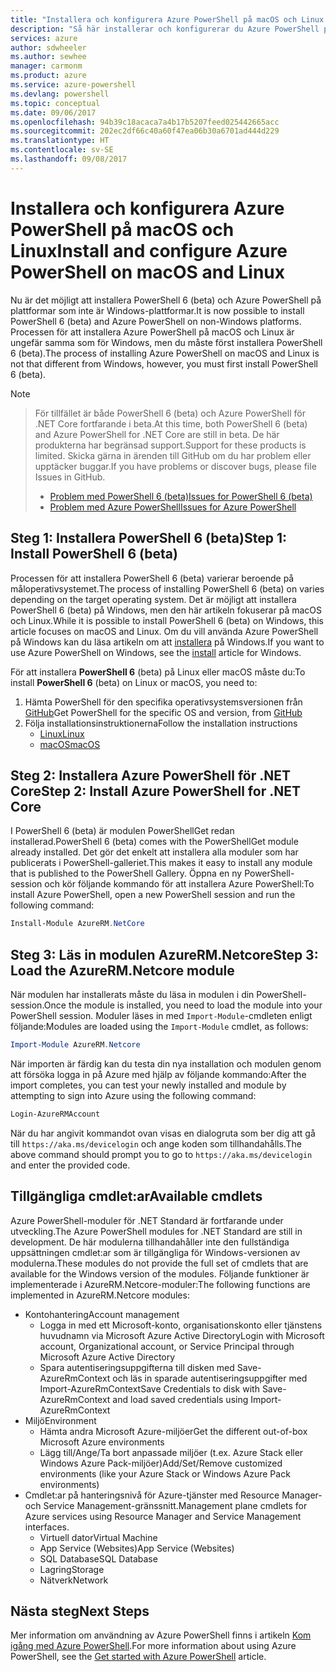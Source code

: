 ```yaml
---
title: "Installera och konfigurera Azure PowerShell på macOS och Linux | Microsoft Docs"
description: "Så här installerar och konfigurerar du Azure PowerShell på macOS och Linux för första gången."
services: azure
author: sdwheeler
ms.author: sewhee
manager: carmonm
ms.product: azure
ms.service: azure-powershell
ms.devlang: powershell
ms.topic: conceptual
ms.date: 09/06/2017
ms.openlocfilehash: 94b39c18acaca7a4b17b5207feed025442665acc
ms.sourcegitcommit: 202ec2df66c40a60f47ea06b30a6701ad444d229
ms.translationtype: HT
ms.contentlocale: sv-SE
ms.lasthandoff: 09/08/2017
---
```

# <a name="install-and-configure-azure-powershell-on-macos-and-linux"></a><span data-ttu-id="981f5-103">Installera och konfigurera Azure PowerShell på macOS och Linux</span><span class="sxs-lookup"><span data-stu-id="981f5-103">Install and configure Azure PowerShell on macOS and Linux</span></span>

<span data-ttu-id="981f5-104">Nu är det möjligt att installera PowerShell 6 (beta) och Azure PowerShell på plattformar som inte är Windows-plattformar.</span><span class="sxs-lookup"><span data-stu-id="981f5-104">It is now possible to install PowerShell 6 (beta) and Azure PowerShell on non-Windows platforms.</span></span>
<span data-ttu-id="981f5-105">Processen för att installera Azure PowerShell på macOS och Linux är ungefär samma som för Windows, men du måste först installera PowerShell 6 (beta).</span><span class="sxs-lookup"><span data-stu-id="981f5-105">The process of installing Azure PowerShell on macOS and Linux is not that different from Windows, however, you must first install PowerShell 6 (beta).</span></span>

> [!NOTE]

> <span data-ttu-id="981f5-106">För tillfället är både PowerShell 6 (beta) och Azure PowerShell för .NET Core fortfarande i beta.</span><span class="sxs-lookup"><span data-stu-id="981f5-106">At this time, both PowerShell 6 (beta) and Azure PowerShell for .NET Core are still in beta.</span></span>
> <span data-ttu-id="981f5-107">De här produkterna har begränsad support.</span><span class="sxs-lookup"><span data-stu-id="981f5-107">Support for these products is limited.</span></span> <span data-ttu-id="981f5-108">Skicka gärna in ärenden till GitHub om du har problem eller upptäcker buggar.</span><span class="sxs-lookup"><span data-stu-id="981f5-108">If you have problems or discover bugs, please file Issues in GitHub.</span></span>
>
> * [<span data-ttu-id="981f5-109">Problem med PowerShell 6 (beta)</span><span class="sxs-lookup"><span data-stu-id="981f5-109">Issues for PowerShell 6 (beta)</span></span>](https://github.com/PowerShell/PowerShell/issues)
> * [<span data-ttu-id="981f5-110">Problem med Azure PowerShell</span><span class="sxs-lookup"><span data-stu-id="981f5-110">Issues for Azure PowerShell</span></span>](https://github.com/azure/azure-docs-powershell/issues)

## <a name="step-1-install-powershell-6-beta"></a><span data-ttu-id="981f5-111">Steg 1: Installera PowerShell 6 (beta)</span><span class="sxs-lookup"><span data-stu-id="981f5-111">Step 1: Install PowerShell 6 (beta)</span></span>

<span data-ttu-id="981f5-112">Processen för att installera PowerShell 6 (beta) varierar beroende på måloperativsystemet.</span><span class="sxs-lookup"><span data-stu-id="981f5-112">The process of installing PowerShell 6 (beta) on varies depending on the target operating system.</span></span>
<span data-ttu-id="981f5-113">Det är möjligt att installera PowerShell 6 (beta) på Windows, men den här artikeln fokuserar på macOS och Linux.</span><span class="sxs-lookup"><span data-stu-id="981f5-113">While it is possible to install PowerShell 6 (beta) on Windows, this article focuses on macOS and Linux.</span></span> <span data-ttu-id="981f5-114">Om du vill använda Azure PowerShell på Windows kan du läsa artikeln om att [installera](./install-azurerm-ps.md) på Windows.</span><span class="sxs-lookup"><span data-stu-id="981f5-114">If you want to use Azure PowerShell on Windows, see the [install](./install-azurerm-ps.md) article for Windows.</span></span>

<span data-ttu-id="981f5-115">För att installera **PowerShell 6** (beta) på Linux eller macOS måste du:</span><span class="sxs-lookup"><span data-stu-id="981f5-115">To install **PowerShell 6** (beta) on Linux or macOS, you need to:</span></span>

1. <span data-ttu-id="981f5-116">Hämta PowerShell för den specifika operativsystemsversionen från [GitHub](https://github.com/powershell/powershell#get-powershell)</span><span class="sxs-lookup"><span data-stu-id="981f5-116">Get PowerShell for the specific OS and version, from [GitHub](https://github.com/powershell/powershell#get-powershell)</span></span>
2. <span data-ttu-id="981f5-117">Följa installationsinstruktionerna</span><span class="sxs-lookup"><span data-stu-id="981f5-117">Follow the installation instructions</span></span>
   - [<span data-ttu-id="981f5-118">Linux</span><span class="sxs-lookup"><span data-stu-id="981f5-118">Linux</span></span>](https://github.com/PowerShell/PowerShell/blob/master/docs/installation/linux.md)
   - [<span data-ttu-id="981f5-119">macOS</span><span class="sxs-lookup"><span data-stu-id="981f5-119">macOS</span></span>](https://github.com/PowerShell/PowerShell/blob/master/docs/installation/linux.md#macos-1012)

## <a name="step-2-install-azure-powershell-for-net-core"></a><span data-ttu-id="981f5-120">Steg 2: Installera Azure PowerShell för .NET Core</span><span class="sxs-lookup"><span data-stu-id="981f5-120">Step 2: Install Azure PowerShell for .NET Core</span></span>

<span data-ttu-id="981f5-121">I PowerShell 6 (beta) är modulen PowerShellGet redan installerad.</span><span class="sxs-lookup"><span data-stu-id="981f5-121">PowerShell 6 (beta) comes with the PowerShellGet module already installed.</span></span> <span data-ttu-id="981f5-122">Det gör det enkelt att installera alla moduler som har publicerats i PowerShell-galleriet.</span><span class="sxs-lookup"><span data-stu-id="981f5-122">This makes it easy to install any module that is published to the PowerShell Gallery.</span></span> <span data-ttu-id="981f5-123">Öppna en ny PowerShell-session och kör följande kommando för att installera Azure PowerShell:</span><span class="sxs-lookup"><span data-stu-id="981f5-123">To install Azure PowerShell, open a new PowerShell session and run the following command:</span></span>

```powershell
Install-Module AzureRM.NetCore
```

## <a name="step-3-load-the-azurermnetcore-module"></a><span data-ttu-id="981f5-124">Steg 3: Läs in modulen AzureRM.Netcore</span><span class="sxs-lookup"><span data-stu-id="981f5-124">Step 3: Load the AzureRM.Netcore module</span></span>

<span data-ttu-id="981f5-125">När modulen har installerats måste du läsa in modulen i din PowerShell-session.</span><span class="sxs-lookup"><span data-stu-id="981f5-125">Once the module is installed, you need to load the module into your PowerShell session.</span></span> <span data-ttu-id="981f5-126">Moduler läses in med `Import-Module`-cmdleten enligt följande:</span><span class="sxs-lookup"><span data-stu-id="981f5-126">Modules are loaded using the `Import-Module` cmdlet, as follows:</span></span>

```powershell
Import-Module AzureRM.Netcore
```

<span data-ttu-id="981f5-127">När importen är färdig kan du testa din nya installation och modulen genom att försöka logga in på Azure med hjälp av följande kommando:</span><span class="sxs-lookup"><span data-stu-id="981f5-127">After the import completes, you can test your newly installed and module by attempting to sign into Azure using the following command:</span></span>

```powershell
Login-AzureRMAccount
```

<span data-ttu-id="981f5-128">När du har angivit kommandot ovan visas en dialogruta som ber dig att gå till `https://aka.ms/devicelogin` och ange koden som tillhandahålls.</span><span class="sxs-lookup"><span data-stu-id="981f5-128">The above command should prompt you to go to `https://aka.ms/devicelogin` and enter the provided code.</span></span>

## <a name="available-cmdlets"></a><span data-ttu-id="981f5-129">Tillgängliga cmdlet:ar</span><span class="sxs-lookup"><span data-stu-id="981f5-129">Available cmdlets</span></span>

<span data-ttu-id="981f5-130">Azure PowerShell-moduler för .NET Standard är fortfarande under utveckling.</span><span class="sxs-lookup"><span data-stu-id="981f5-130">The Azure PowerShell modules for .NET Standard are still in development.</span></span> <span data-ttu-id="981f5-131">De här modulerna tillhandahåller inte den fullständiga uppsättningen cmdlet:ar som är tillgängliga för Windows-versionen av modulerna.</span><span class="sxs-lookup"><span data-stu-id="981f5-131">These modules do not provide the full set of cmdlets that are available for the Windows version of the modules.</span></span> <span data-ttu-id="981f5-132">Följande funktioner är implementerade i AzureRM.Netcore-moduler:</span><span class="sxs-lookup"><span data-stu-id="981f5-132">The following functions are implemented in AzureRM.Netcore modules:</span></span>

* <span data-ttu-id="981f5-133">Kontohantering</span><span class="sxs-lookup"><span data-stu-id="981f5-133">Account management</span></span>
  - <span data-ttu-id="981f5-134">Logga in med ett Microsoft-konto, organisationskonto eller tjänstens huvudnamn via Microsoft Azure Active Directory</span><span class="sxs-lookup"><span data-stu-id="981f5-134">Login with Microsoft account, Organizational account, or Service Principal through Microsoft Azure Active Directory</span></span>
  - <span data-ttu-id="981f5-135">Spara autentiseringsuppgifterna till disken med Save-AzureRmContext och läs in sparade autentiseringsuppgifter med Import-AzureRmContext</span><span class="sxs-lookup"><span data-stu-id="981f5-135">Save Credentials to disk with Save-AzureRmContext and load saved credentials using Import-AzureRmContext</span></span>
* <span data-ttu-id="981f5-136">Miljö</span><span class="sxs-lookup"><span data-stu-id="981f5-136">Environment</span></span>
  - <span data-ttu-id="981f5-137">Hämta andra Microsoft Azure-miljöer</span><span class="sxs-lookup"><span data-stu-id="981f5-137">Get the different out-of-box Microsoft Azure environments</span></span>
  - <span data-ttu-id="981f5-138">Lägg till/Ange/Ta bort anpassade miljöer (t.ex. Azure Stack eller Windows Azure Pack-miljöer)</span><span class="sxs-lookup"><span data-stu-id="981f5-138">Add/Set/Remove customized environments (like your Azure Stack or Windows Azure Pack environments)</span></span>
* <span data-ttu-id="981f5-139">Cmdlet:ar på hanteringsnivå för Azure-tjänster med Resource Manager- och Service Management-gränssnitt.</span><span class="sxs-lookup"><span data-stu-id="981f5-139">Management plane cmdlets for Azure services using Resource Manager and Service Management interfaces.</span></span>
  - <span data-ttu-id="981f5-140">Virtuell dator</span><span class="sxs-lookup"><span data-stu-id="981f5-140">Virtual Machine</span></span>
  - <span data-ttu-id="981f5-141">App Service (Websites)</span><span class="sxs-lookup"><span data-stu-id="981f5-141">App Service (Websites)</span></span>
  - <span data-ttu-id="981f5-142">SQL Database</span><span class="sxs-lookup"><span data-stu-id="981f5-142">SQL Database</span></span>
  - <span data-ttu-id="981f5-143">Lagring</span><span class="sxs-lookup"><span data-stu-id="981f5-143">Storage</span></span>
  - <span data-ttu-id="981f5-144">Nätverk</span><span class="sxs-lookup"><span data-stu-id="981f5-144">Network</span></span>

## <a name="next-steps"></a><span data-ttu-id="981f5-145">Nästa steg</span><span class="sxs-lookup"><span data-stu-id="981f5-145">Next Steps</span></span>

<span data-ttu-id="981f5-146">Mer information om användning av Azure PowerShell finns i artikeln [Kom igång med Azure PowerShell](get-started-azureps.md).</span><span class="sxs-lookup"><span data-stu-id="981f5-146">For more information about using Azure PowerShell, see the [Get started with Azure PowerShell](get-started-azureps.md) article.</span></span>
